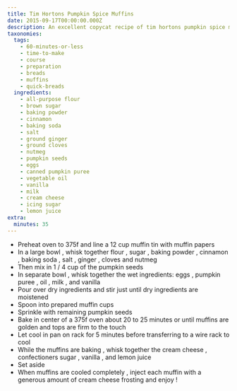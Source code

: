 ```yaml
---
title: Tim Hortons Pumpkin Spice Muffins
date: 2015-09-17T00:00:00.000Z
description: An excellent copycat recipe of tim hortons pumpkin spice muffins
taxonomies:
  tags:
    - 60-minutes-or-less
    - time-to-make
    - course
    - preparation
    - breads
    - muffins
    - quick-breads
  ingredients:
    - all-purpose flour
    - brown sugar
    - baking powder
    - cinnamon
    - baking soda
    - salt
    - ground ginger
    - ground cloves
    - nutmeg
    - pumpkin seeds
    - eggs
    - canned pumpkin puree
    - vegetable oil
    - vanilla
    - milk
    - cream cheese
    - icing sugar
    - lemon juice
extra:
  minutes: 35
---
```

 - Preheat oven to 375f and line a 12 cup muffin tin with muffin papers
 - In a large bowl , whisk together flour , sugar , baking powder , cinnamon , baking soda , salt , ginger , cloves and nutmeg
 - Then mix in 1 / 4 cup of the pumpkin seeds
 - In separate bowl , whisk together the wet ingredients: eggs , pumpkin puree , oil , milk , and vanilla
 - Pour over dry ingredients and stir just until dry ingredients are moistened
 - Spoon into prepared muffin cups
 - Sprinkle with remaining pumpkin seeds
 - Bake in center of a 375f oven about 20 to 25 minutes or until muffins are golden and tops are firm to the touch
 - Let cool in pan on rack for 5 minutes before transferring to a wire rack to cool
 - While the muffins are baking , whisk together the cream cheese , confectioners sugar , vanilla , and lemon juice
 - Set aside
 - When muffins are cooled completely , inject each muffin with a generous amount of cream cheese frosting and enjoy !
